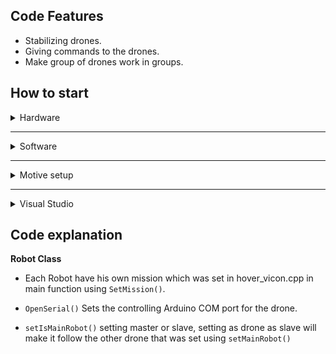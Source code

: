 ## Code Features

* Stabilizing drones.
* Giving commands to the drones.
* Make group of drones work in groups.

## How to start

<details><summary> Hardware </summary>

 - Arduino uno.
 - 6x optitrack flex 3 cameras
 - syma x5c
 - Pc
 
</details>

----------


 <details><summary> Software </summary>

 - Optitrack motive
 -  Visual Studio

</details>

----------


<details><summary> Motive setup </summary>

 1. Open motive.
 2. Calibrate the cameras using Calibration tools.
 3. Select Rigidbodys.
 4. Set data stream to loop back in Data Stream View
</details>


----------

<details><summary> Visual Studio </summary>

 1. Open the project.
 2. Set the COM port of your arduinos in hover_vicon class by changing the value robot[i].OpenSerial(value).
 3. Set the mission for each drone using robot[i].SetMission() in hover_vicon.
 4.Hit Run.

</details>

## Code explanation
**Robot Class**

* Each Robot have his own mission which was set in hover_vicon.cpp in main function using `SetMission()`.


* `OpenSerial()` Sets the controlling Arduino COM port for the drone.
* `setIsMainRobot()` setting master or slave, setting as drone as slave will make it follow the other drone that was set using `setMainRobot()`
